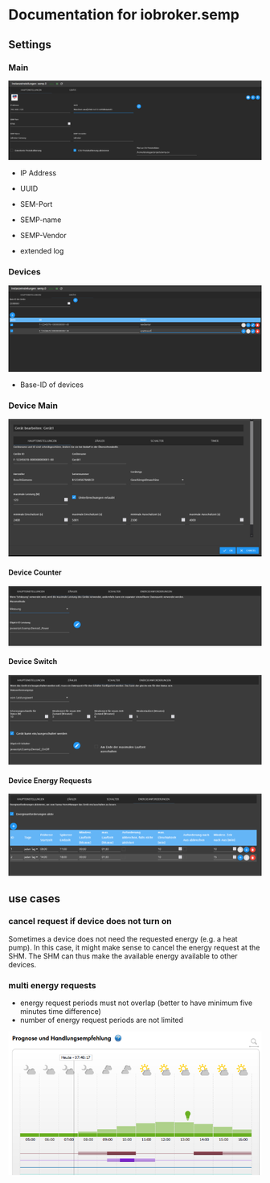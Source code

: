 # Documentation for iobroker.semp

## Settings 

### Main

![Main](../admin/docs/Settings_Main_de.PNG)

* IP Address

* UUID

* SEM-Port

* SEMP-name

* SEMP-Vendor

* extended log

### Devices

![Devices](../admin/docs/Settings_Devices_de.PNG)

* Base-ID of devices

### Device Main

![Devices](../admin/docs/Settings_Device_Main_de.PNG)

#### Device Counter

![Devices](../admin/docs/Settings_Device_Counter_de.PNG)

#### Device Switch

![Devices](../admin/docs/Settings_Device_Switch_de.PNG)

#### Device Energy Requests

![Devices](../admin/docs/Settings_Device_Timer_de.PNG)


## use cases

### cancel request if device does not turn on

Sometimes a device does not need the requested energy (e.g. a heat pump). In this case, it might make sense to cancel the energy request at the SHM. The SHM can thus make the available energy available to other devices.

### multi energy requests

* energy request periods must not overlap (better to have minimum five minutes time difference)
* number of energy request periods are not limited

![Devices](../admin/docs/Portal_Planning.PNG)